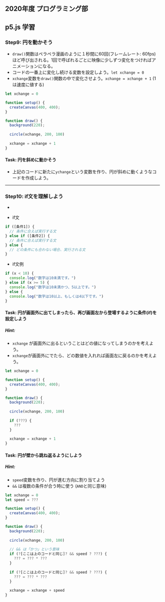 ## 2020年度 プログラミング部

## p5.js 学習

### Step9: 円を動かそう 

* `draw()`関数はペラペラ漫画のように１秒間に60回(フレームレート: 60fps)ほど呼び出される。1回で呼ばれるごとに映像に少しずつ変化をつければアニメーションになる。
* コードの一番上に変化し続ける変数を設定しよう。`let xchange = 0`
* `xchange`変数を`draw()`関数の中で変化させよう。`xchange = xchange + 1` (1は速度に値する)

```js
let xchange = 0

function setup() {
  createCanvas(400, 400);
}

function draw() {
  background(220);
  
  circle(xchange, 200, 100)
  
  xchange = xchange + 1
}
```

#### Task: 円を斜めに動かそう

* 上記のコードに新たに`ychange`という変数を作り、円が斜めに動くようなコードを作成しよう。



---


### Step10: if文を理解しよう

* 

* if文

```js
if ([条件1]) {
  // 条件に合えば実行する文
} else if ([条件2]) {
  // 条件に合えば実行する文
} else {
  // どの条件にも合わない場合、実行される文
}
```

* if文例

```js
if (x < 10) {
  console.log("数字は10未満です。")
} else if (x >= 5) {
  console.log("数字は10未満かつ、5以上です。")
} else {
  console.log("数字は10以上、もしくは4以下です。")
}
```



#### Task: 円が画面外に出てしまったら、再び画面左から登場するように条件(if)を設定しよう

##### Hint: 

* `xchange` が画面外に出るということはどの値になってしまうのかを考えよう。
* `xchange`が画面外にでたら、どの数値を入れれば画面左に戻るのかを考えよう。

```js
let xchange = 0

function setup() {
  createCanvas(400, 400);
}

function draw() {
  background(220);
  
  circle(xchange, 200, 100)
  
  if (???) {
    ??? 
  }
  
  xchange = xchange + 1
}
```



#### Task: 円が壁から跳ね返るようにしよう

##### Hint: 

* `speed`変数を作り、円が進む方向に割り当てよう
* `&&` は複数の条件が合う時に使う (`AND`と同じ意味) 

```js
let xchange = 0
let speed = ???

function setup() {
  createCanvas(400, 400);
}

function draw() {
  background(220);
  
  circle(xchange, 200, 100)
  
  // && は「かつ」という意味
  if (?[ここは上のコードと同じ]? && speed ? ???) {
    ??? = ??? * ???
  }
  
  if (?[ここは上のコードと同じ]? && speed ? ???) {
    ??? = ??? * ???
  }
  
  xchange = xchange + speed
}
```




